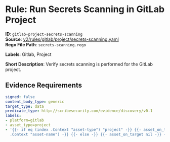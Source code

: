 # Rule: Run Secrets Scanning in GitLab Project

**ID**: `gitlab-project-secrets-scanning`  
**Source**: [v2/rules/gitlab/project/secrets-scanning.yaml](scribe-public/sample-policies.git/v2/rules/gitlab/project/secrets-scanning.yaml)  
**Rego File Path**: `secrets-scanning.rego`  

**Labels**: Gitlab, Project

**Short Description**: Verify secrets scanning is performed for the GitLab project.

## Evidence Requirements

```yaml
signed: false
content_body_type: generic
target_type: data
predicate_type: http://scribesecurity.com/evidence/discovery/v0.1
labels:
- platform=gitlab
- asset_type=project
- '{{- if eq (index .Context "asset-type") "project" -}} {{- asset_on_target (index
  .Context "asset-name") -}} {{- else -}} {{- asset_on_target nil -}} {{- end -}}'
```
